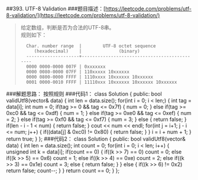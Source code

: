 ##393. UTF-8 Validation
###题目描述：[https://leetcode.com/problems/utf-8-validation/](https://leetcode.com/problems/utf-8-validation/)
> 给定数组，判断是否为合法的UTF-8串。    
> 规则如下：
> 
>       Char. number range  |        UTF-8 octet sequence
>          (hexadecimal)    |              (binary)
>       --------------------+---------------------------------------------
>       0000 0000-0000 007F | 0xxxxxxx
>       0000 0080-0000 07FF | 110xxxxx 10xxxxxx
>       0000 0800-0000 FFFF | 1110xxxx 10xxxxxx 10xxxxxx
>       0001 0000-0010 FFFF | 11110xxx 10xxxxxx 10xxxxxx 10xxxxxx

###解题思路：
按照规则
###代码1：
	class Solution {
	public:
	    bool validUtf8(vector<int>& data) {
	        int len = data.size();
	        for(int i = 0; i < len;) {
	            int tag = data[i];
	            int num = 0;
	            if(tag >= 0 && tag <= 0x7f) {
	                num = 0;
	            }
	            else if(tag >= 0xc0 && tag <= 0xdf) {
	                num = 1;
	            }
	            else if(tag >= 0xe0 && tag <= 0xef) {
	                num = 2;
	            }
	            else if(tag >= 0xf0 && tag <= 0xf7) {
	                num = 3;
	            }
	            else {
	                return false;
	            }
	            if(len - i - 1 < num) {
	                return false;
	            }
	            cout << num << endl;
	            for(int j = i+1; j - i <= num; j++) {
	                if((data[j] & 0xc0) != 0x80) {
	                    return false;
	                }
	            }
	            i = i + num + 1;
	        }
	        return true;
	    }
	};
###代码2：
	class Solution {
	public:
	    bool validUtf8(vector<int>& data) {
	        int len = data.size();
	        int count = 0;
	        for(int i = 0; i < len; i++) {
	            unsigned int k = data[i];
	            if(count == 0) {
	                if((k >> 7) == 0) count = 0;
	                else if((k >> 5) == 0x6) count = 1;
	                else if((k >> 4) == 0xe) count = 2;
	                else if((k >> 3) == 0x1e) count = 3;
	                else {
	                    return false;
	                }
	            }
	            else {
	                if((k >> 6) != 0x2) return false;
	                count--;
	            }
	        }
	        return count == 0;
	    }
	};